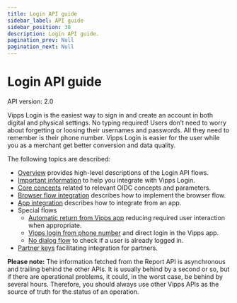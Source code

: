 ```yaml
---
title: Login API guide
sidebar_label: API guide
sidebar_position: 30
description: Login API guide.
pagination_prev: Null
pagination_next: Null
---
```


# Login API guide

API version: 2.0



Vipps Login is the easiest way to sign in and create an account in both digital and physical settings. No typing required! Users don’t need to worry about forgetting or loosing their usernames and passwords. All they need to remember is their phone number. Vipps Login is easier for the user while you as a merchant get better conversion and data quality.

The following topics are described:

- [Overview](overview.md) provides high-level descriptions of the Login API flows.
- [Important information](important-information.md) to help you integrate with Vipps Login.
- [Core concepts](core-concepts.md) related to relevant OIDC concepts and parameters.
- [Browser flow integration](integration.md) describes how to implement the browser flow.
- [App integration](app-integration.md) describes how to integrate from an app.
- Special flows
    - [Automatic return from Vipps app](flows/automatic-return.md) reducing required user interaction when appropriate.
    - [Vipps login from phone number](flows/phone-number-ciba-flows.md) and direct login in the Vipps app.
    - [No dialog flow](flows/no-dialog.md) to check if a user is already logged in.
- [Partner keys](partner-keys.md) facilitating integration for partners.

**Please note:** The information fetched from the Report API is
asynchronous and trailing behind the other APIs. It is usually behind
by a second or so, but if there are operational problems, it could, in the worst
case, be behind by several hours. Therefore, you should always use other
Vipps APIs as the source of truth for the status of an operation.

